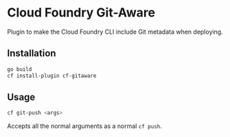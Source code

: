 # Cloud Foundry Git-Aware

Plugin to make the Cloud Foundry CLI include Git metadata when deploying.

## Installation

```bash
go build
cf install-plugin cf-gitaware
```

## Usage

```bash
cf git-push <args>
```

Accepts all the normal arguments as a normal `cf push`.

